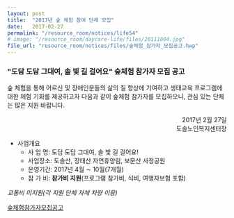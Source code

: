 ```yaml
---
layout: post
title:  "2017년 숲 체험 참여 단체 모집"
date:   2017-02-27
permalink: "/resource_room/notices/life54"
# image: "/resource_room/daycare-life/files/20111004.jpg"
file_url: "resource_room/notices/files/숲체험_참가자_모집공고.hwp"
---
```


### **"도담 도담 그대여, 솔 빛 길 걸어요" 숲체험 참가자 모집 공고**

숲 체험을 통해 어르신 및 장애인분들의 삶의 질 향상에 기여하고 생태교육 프로그램에 대한 체험 기회를 제공하고자 다음과 같이 숲체험 참가자를 모집하오니, 관심 있는 단체는 많은 지원 바랍니다.

<div style="text-align: right">  2017년 2월 27일 </div>
<div style="text-align: right">  도솔노인복지센터장 </div>

 
* 사업개요
  * 사 업 명: 도담 도담 그대여, 솔 빛 길 걸어요!
  * 사업장소: 도솔산, 장태산 자연휴양림, 보문산 사정공원
  * 운영기간: 2017년 4월 ∼ 10월(7개월)
  * 참 가 비: **참가비 지원**(프로그램 참가비, 식비, 여행자보험 포함)

*교통비 미지원(각 지원 단체 자체 차량 이용)*

[숲체험참가자모집공고](/resource_room/notices/files/숲체험_참가자_모집공고.hwp)
